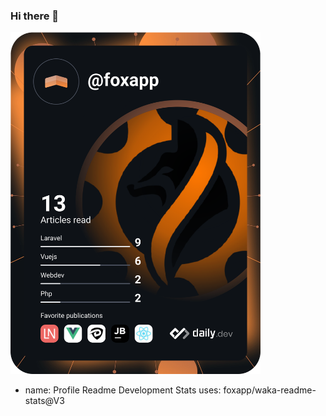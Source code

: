 ### Hi there 👋

<!--
**foxapp/foxapp** is a ✨ _special_ ✨ repository because its `README.md` (this file) appears on your GitHub profile.

Here are some ideas to get you started:

- 🔭 I’m currently working on ...
- 🌱 I’m currently learning ...
- 👯 I’m looking to collaborate on ...
- 🤔 I’m looking for help with ...
- 💬 Ask me about ...
- 📫 How to reach me: ...
- 😄 Pronouns: ...
- ⚡ Fun fact: ...
-->
<a href="https://app.daily.dev/foxapp"><img src="https://github.com/foxapp/foxapp/blob/master/devcard.svg" width="400" alt="Ion Enache's Dev Card"/></a>

- name: Profile Readme Development Stats
  uses: foxapp/waka-readme-stats@V3

